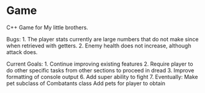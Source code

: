# Game
C++ Game for My little brothers. 

Bugs:
    1. The player stats currently are large numbers that do not make since when retrieved with getters.
    2. Enemy health does not increase, although attack does.

Current Goals:
    1. Continue improving existing features
    2. Require player to do other specific tasks from other sections to proceed in dread
    3. Improve formatting of console output 
    6. Add super ability to fight
    7. Eventually: 
        Make pet subclass of Combatants class
        Add pets for player to obtain 